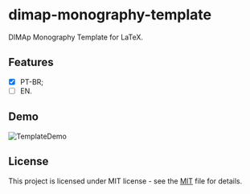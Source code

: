 # dimap-monography-template

DIMAp Monography Template for LaTeX.

## Features

- [x] PT-BR;
- [ ] EN.

## Demo

![TemplateDemo](https://repository-images.githubusercontent.com/206779743/03874280-d083-11e9-888f-62978eec85e1)

## License

This project is licensed under MIT license - see the [MIT](LICENSE) file for details.
